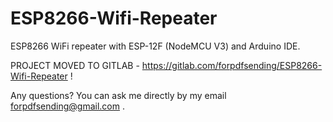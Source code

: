 # ESP8266-Wifi-Repeater
ESP8266 WiFi repeater with ESP-12F (NodeMCU V3) and Arduino IDE.

PROJECT MOVED TO GITLAB - https://gitlab.com/forpdfsending/ESP8266-Wifi-Repeater !

Any questions? You can ask me directly by my email forpdfsending@gmail.com .
